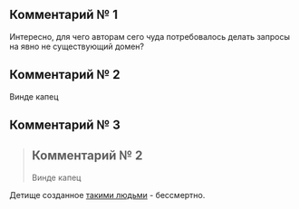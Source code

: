 ## Комментарий № 1

Интересно, для чего авторам сего чуда потребовалось делать запросы на явно не существующий домен? 

## Комментарий № 2

Винде капец

## Комментарий № 3

> ## Комментарий № 2
> 
> Винде капец

Детище созданное [такими людьми](https://www.youtube.com/watch?v=sforhbLiwLA) - бессмертно.
